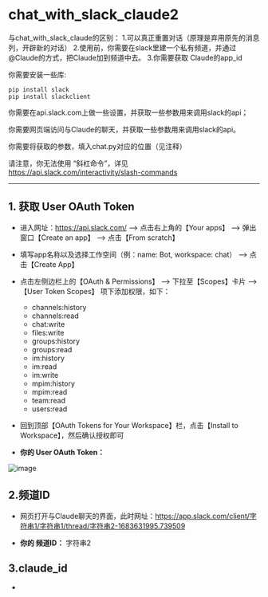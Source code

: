 # chat_with_slack_claude2

与chat_with_slack_claude的区别：
1.可以真正重置对话（原理是弃用原先的消息列，开辟新的对话）
2.使用前，你需要在slack里建一个私有频道，并通过@Claude的方式，把Claude加到频道中去。
3.你需要获取 Claude的app_id

你需要安装一些库:

```
pip install slack
pip install slackclient
```

你需要在api.slack.com上做一些设置，并获取一些参数用来调用slack的api；

你需要网页端访问与Claude的聊天，并获取一些参数用来调用slack的api。

你需要将获取的参数，填入chat.py对应的位置（见注释）

请注意，你无法使用 “斜杠命令”，详见 https://api.slack.com/interactivity/slash-commands

---

## 1. 获取 User OAuth Token

- 进入网址：https://api.slack.com/ --> 点击右上角的【Your apps】 --> 弹出窗口【Create an app】 --> 点击【From scratch】

- 填写app名称以及选择工作空间（例：name: Bot, workspace: chat） --> 点击【Create App】

- 点击左侧边栏上的【OAuth & Permissions】 --> 下拉至【Scopes】卡片 --> 【User Token Scopes】 项下添加权限，如下：

  - channels:history
  - channels:read
  - chat:write
  - files:write
  - groups:history
  - groups:read
  - im:history
  - im:read
  - im:write
  - mpim:history
  - mpim:read
  - team:read
  - users:read

- 回到顶部【OAuth Tokens for Your Workspace】栏，点击【Install to Workspace】，然后确认授权即可

- **你的 User OAuth Token：** 

![image](https://user-images.githubusercontent.com/32289652/236893002-4ab20f60-4db8-4964-a6ce-cb5943c27c33.png)

## 2.频道ID

- 网页打开与Claude聊天的界面，此时网址：https://app.slack.com/client/字符串1/字符串1/thread/字符串2-1683631995.739509

- **你的 频道ID：** 字符串2

## 3.claude_id

-
